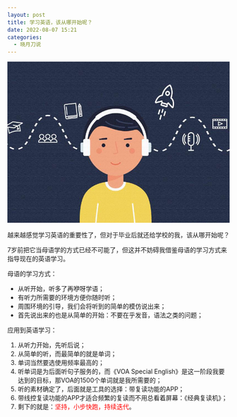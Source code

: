 ```yaml
---
layout: post
title: 学习英语，该从哪开始呢？
date: 2022-08-07 15:21
categories:
  - 晓月刀说
---
```


![英语听力](/assets/images/say/listen_english.jpeg)

越来越感觉学习英语的重要性了，但对于毕业后就还给学校的我，该从哪开始呢？
<!-- More -->
7岁前把它当母语学的方式已经不可能了，但这并不妨碍我借鉴母语的学习方式来指导现在的英语学习。

母语的学习方式：
* 从听开始，听多了再咿呀学语；
* 有听力所需要的环境方便你随时听；
* 周围环境的引导，我们会将听到的简单的模仿说出来；
* 首先说出来的也是从简单的开始：不要在乎发音，语法之类的问题；

应用到英语学习：
1. 从听力开始，先听后说；
2. 从简单的听，而最简单的就是单词；
3. 单词当然要选使用频率最高的；
4. 听单词是为后面听句子服务的，而《VOA Special English》是这一阶段我要达到的目标，那VOA的1500个单词就是我所需要的；
5. 听的素材确定了，后面就是工具的选择：带复读功能的APP；
6. 带线控复读功能的APP才适合频繁的复读而不用总看着屏幕：《经典复读机》；
7. 剩下的就是：<font color="red">坚持，小步快跑，持续迭代</font>。

